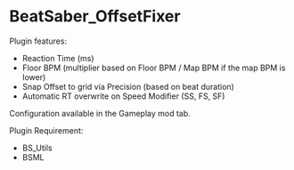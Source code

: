 ﻿# BeatSaber_OffsetFixer

Plugin features:
- Reaction Time (ms)
- Floor BPM (multiplier based on Floor BPM / Map BPM if the map BPM is lower)
- Snap Offset to grid via Precision (based on beat duration)
- Automatic RT overwrite on Speed Modifier (SS, FS, SF) 
  
Configuration available in the Gameplay mod tab.
  
Plugin Requirement:
- BS_Utils
- BSML
